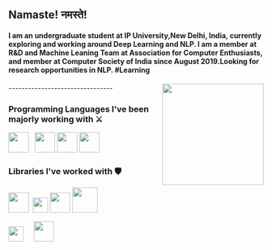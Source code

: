 
## Namaste! नमस्ते!
#### I am an undergraduate student at IP University,New Delhi, India, currently exploring and working around Deep Learning and NLP. I am a member at R&D and Machine Leaning Team at Association for Computer Enthusiasts, and member at Computer Society of India since August 2019.Looking for research opportunities in NLP. #Learning
  <img align="right" height="200" src="https://github.com/ikirtivardhansingh/ikirtivardhansingh.github.io/blob/master/NLP-featured-image.jpg">
--------------------------------

### Programming Languages I've been majorly working with ⚔️ 
<img height="40" src="https://cdn.svgporn.com/logos/c-plusplus.svg"> &nbsp;
<img height="40" src="https://cdn.svgporn.com/logos/python.svg">
<img height="40" src="https://cdn.svgporn.com/logos/java.svg">
<img height="40" src="https://cdn.svgporn.com/logos/javascript.svg">

### Libraries I've worked with 🛡️ <br>
<img height="40" src="https://pytorch.org/assets/images/pytorch-logo.png">&nbsp;
<img height="30" src="https://matplotlib.org/_static/logo2_compressed.svg">
<img height="40" src="https://cdn.svgporn.com/logos/tensorflow.svg">
<img height="50" src="https://pandas.pydata.org/static/img/pandas_white.svg"> 
  
<a href="https://www.linkedin.com/in/kirtivardhansingh/"><img height="30" src="https://cdn.svgporn.com/logos/linkedin-icon.svg"></a>&nbsp;&nbsp; &nbsp;
<a href="https://ikirtivardhansingh.github.io"><img height="40" src="https://github.com/ikirtivardhansingh/portfolio/blob/master/web.png"></a> 
